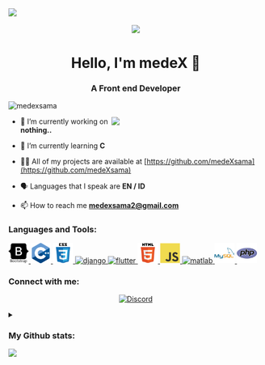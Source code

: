 <img src="https://user-images.githubusercontent.com/73097560/115834477-dbab4500-a447-11eb-908a-139a6edaec5c.gif">
<p align="center">
<img src="https://media1.tenor.com/m/1maawU1NsgwAAAAd/yoimiya.gif"/>
</p>
<h1 align="center">Hello, I'm medeX 🙂</h1>
<h3 align="center">A Front end Developer</h3>

<p align="left"> <img src="https://komarev.com/ghpvc/?username=medexsama&label=Profile%20views&color=0e75b6&style=flat" alt="medexsama" /> </p>

<img align="right" width="300" src="https://static.wikia.nocookie.net/gensin-impact/images/a/ab/Icon_Emoji_Paimon%27s_Paintings_08_Yoimiya_2.png/revision/latest/scale-to-width-down/250?cb=20220311062408">

- 🔭 I’m currently working on **nothing..**

- 🌱 I’m currently learning **C**

- 👨‍💻 All of my projects are available at [https://github.com/medeXsama](https://github.com/medeXsama)

- 🗣️ Languages that I speak are **EN / ID**

- 📫 How to reach me **medexsama2@gmail.com**

<h3 align="left">Languages and Tools:</h3>
<p align="left"> <a href="https://getbootstrap.com" target="_blank" rel="noreferrer"> <img src="https://raw.githubusercontent.com/devicons/devicon/master/icons/bootstrap/bootstrap-plain-wordmark.svg" alt="bootstrap" width="40" height="40"/> </a> <a href="https://www.w3schools.com/cpp/" target="_blank" rel="noreferrer"> <img src="https://raw.githubusercontent.com/devicons/devicon/master/icons/cplusplus/cplusplus-original.svg" alt="cplusplus" width="40" height="40"/> </a> <a href="https://www.w3schools.com/css/" target="_blank" rel="noreferrer"> <img src="https://raw.githubusercontent.com/devicons/devicon/master/icons/css3/css3-original-wordmark.svg" alt="css3" width="40" height="40"/> </a> <a href="https://www.djangoproject.com/" target="_blank" rel="noreferrer"> <img src="https://cdn.worldvectorlogo.com/logos/django.svg" alt="django" width="40" height="40"/> </a> <a href="https://flutter.dev" target="_blank" rel="noreferrer"> <img src="https://www.vectorlogo.zone/logos/flutterio/flutterio-icon.svg" alt="flutter" width="40" height="40"/> </a> <a href="https://www.w3.org/html/" target="_blank" rel="noreferrer"> <img src="https://raw.githubusercontent.com/devicons/devicon/master/icons/html5/html5-original-wordmark.svg" alt="html5" width="40" height="40"/> </a> <a href="https://developer.mozilla.org/en-US/docs/Web/JavaScript" target="_blank" rel="noreferrer"> <img src="https://raw.githubusercontent.com/devicons/devicon/master/icons/javascript/javascript-original.svg" alt="javascript" width="40" height="40"/> </a> <a href="https://www.mathworks.com/" target="_blank" rel="noreferrer"> <img src="https://upload.wikimedia.org/wikipedia/commons/2/21/Matlab_Logo.png" alt="matlab" width="40" height="40"/> </a> <a href="https://www.mysql.com/" target="_blank" rel="noreferrer"> <img src="https://raw.githubusercontent.com/devicons/devicon/master/icons/mysql/mysql-original-wordmark.svg" alt="mysql" width="40" height="40"/> </a> <a href="https://www.php.net" target="_blank" rel="noreferrer"> <img src="https://raw.githubusercontent.com/devicons/devicon/master/icons/php/php-original.svg" alt="php" width="40" height="40"/> </a> </p>

<h3 align="left">Connect with me:</h3>
<p align="center">
    <a href="https://discord.com/users/460122417281630229"><img src="https://lanyard.cnrad.dev/api/460122417281630229?borderRadius=20px&bg=transparent&idleMessage=Probably%20Sleeping..." alt="Discord" width="450"/></a>
</p>

<details>
    <summary><h3>My Github stats:</h3></summary>
<p align="left"> <a href="https://github.com/ryo-ma/github-profile-trophy"><img src="https://github-profile-trophy.vercel.app/?username=medexsama" alt="medexsama" /></a> </p>

<p><img align="left" src="https://github-readme-stats.vercel.app/api/top-langs?username=medexsama&show_icons=true&locale=en&layout=compact" alt="medexsama" /></p>

<p>&nbsp;<img align="center" src="https://github-readme-stats.vercel.app/api?username=medexsama&show_icons=true&locale=en" alt="medexsama" /></p>
  </details>
<img src="https://user-images.githubusercontent.com/73097560/115834477-dbab4500-a447-11eb-908a-139a6edaec5c.gif">
